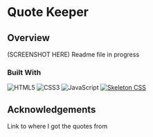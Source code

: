 # Quote Keeper
 ## Overview
 (SCREENSHOT HERE)
Readme file in progress

 ### Built With
 ![HTML5](https://img.shields.io/badge/html5-%23E34F26.svg?style=for-the-badge&logo=html5&logoColor=white)
 ![CSS3](https://img.shields.io/badge/css3-%231572B6.svg?style=for-the-badge&logo=css3&logoColor=white)
 ![JavaScript](https://img.shields.io/badge/javascript-%23323330.svg?style=for-the-badge&logo=javascript&logoColor=%23F7DF1E)
[![Skeleton CSS](https://img.shields.io/badge/Boilerplate%20for%20CSS-Skeleton-lightgrey?style=for-the-badge)](http://getskeleton.com/)

## Acknowledgements
Link to where I got the quotes from